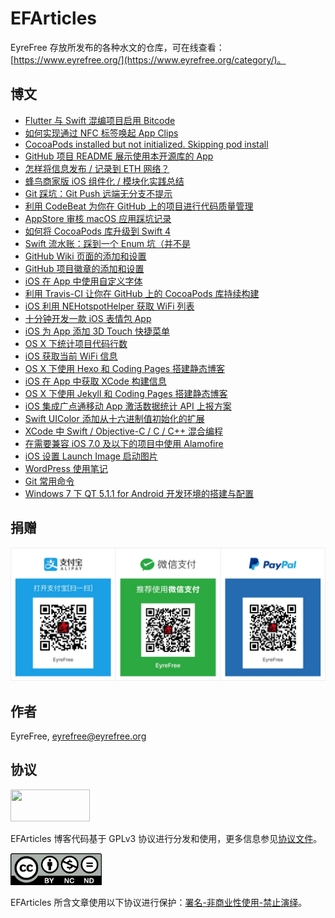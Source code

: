 # EFArticles

EyreFree 存放所发布的各种水文的仓库，可在线查看：[https://www.eyrefree.org/](https://www.eyrefree.org/category/)。

## 博文

- [Flutter 与 Swift 混编项目启用 Bitcode](/source/_posts/2020/Flutter-Bitcode.markdown)
- [如何实现通过 NFC 标签唤起 App Clips](/source/_posts/2020/NFC-AppClips.markdown)
- [CocoaPods installed but not initialized. Skipping pod install](/source/_posts/2019/CocoaPods-Flutter-CDN.markdown)
- [GitHub 项目 README 展示使用本开源库的 App](/source/_posts/2019/GitHub-ReadMe-Apps.markdown)
- [怎样将信息发布 / 记录到 ETH 网络？](/source/_posts/2018/ETHTransactionData.markdown)
- [蜂鸟商家版 iOS 组件化 / 模块化实践总结](/source/_posts/2018/LPDBusinessiOS.markdown)
- [Git 踩坑：Git Push 远端无分支不提示](/source/_posts/2017/Git-Push.markdown)
- [利用 CodeBeat 为你在 GitHub 上的项目进行代码质量管理](/source/_posts/2017/CodeBeat-GitHub.markdown)
- [AppStore 审核 macOS 应用踩坑记录](/source/_posts/2017/AppStore-macOS.markdown)
- [如何将 CocoaPods 库升级到 Swift 4](/source/_posts/2017/CocoaPods-Swift4.markdown)
- [Swift 流水账：踩到一个 Enum 坑（并不是](/source/_posts/2017/Swift-Enum.markdown)
- [GitHub Wiki 页面的添加和设置](/source/_posts/2017/GitHub-Wiki-Introduction.markdown)
- [GitHub 项目徽章的添加和设置](/source/_posts/2017/GitHub-Badge-Introduction.markdown)
- [iOS 在 App 中使用自定义字体](/source/_posts/2017/UIFont-TTF.markdown)
- [利用 Travis-CI 让你在 GitHub 上的 CocoaPods 库持续构建](/source/_posts/2017/Travis-CI.markdown)
- [iOS 利用 NEHotspotHelper 获取 WiFi 列表](/source/_posts/2017/NEHotspotHelper.markdown)
- [十分钟开发一款 iOS 表情包 App](/source/_posts/2016/Coding-Emoji.markdown)
- [iOS 为 App 添加 3D Touch 快捷菜单](/source/_posts/2016/3D-Touch.markdown)
- [OS X 下统计项目代码行数](/source/_posts/2016/Wrap-Count.markdown)
- [iOS 获取当前 WiFi 信息](/source/_posts/2016/iOS-WiFi-Info.markdown)
- [OS X 下使用 Hexo 和 Coding Pages 搭建静态博客](/source/_posts/2016/Hexo-Coding-Pages.markdown)
- [iOS 在 App 中获取 XCode 构建信息](/source/_posts/2016/iOS-Build-Info.markdown)
- [OS X 下使用 Jekyll 和 Coding Pages 搭建静态博客](/source/_posts/2016/Jekyll-Coding-Pages.markdown)
- [iOS 集成广点通移动 App 激活数据统计 API 上报方案](/source/_posts/2016/iOS-GuangDianTong.markdown)
- [Swift UIColor 添加从十六进制值初始化的扩展](/source/_posts/2015/Swift-UIColor-Hex.markdown)
- [XCode 中 Swift / Objective-C / C / C++ 混合编程](/source/_posts/2015/XCode-Swift-Objective-C-C-C++.markdown)
- [在需要兼容 iOS 7.0 及以下的项目中使用 Alamofire](/source/_posts/2015/iOS7-Alamofire.markdown)
- [iOS 设置 Launch Image 启动图片](/source/_posts/2015/iOS-LaunchImage.markdown)
- [WordPress 使用笔记](/source/_posts/2015/WordPress-Notes.markdown)
- [Git 常用命令](/source/_posts/2015/Git-Commands.markdown)
- [Windows 7 下 QT 5.1.1 for Android 开发环境的搭建与配置](/source/_posts/2013/Windows7-QT-Android.markdown)

## 捐赠

![Donations](https://raw.githubusercontent.com/EFPrefix/EFQRCode/assets/QRCode/Donations.jpg?raw=true)

## 作者

EyreFree, eyrefree@eyrefree.org

## 协议

<img src='https://www.gnu.org/graphics/gplv3-127x51.png' width='127' height='51'/>

EFArticles 博客代码基于 GPLv3 协议进行分发和使用，更多信息参见[协议文件](/LICENSE)。

<img src='https://raw.githubusercontent.com/EyreFree/EFArticles/master/res/cc-by-nc-nd.png' width='145.77' height='51'/>

EFArticles 所含文章使用以下协议进行保护：[署名-非商业性使用-禁止演绎](http://creativecommons.org/licenses/by-nc-nd/3.0/cn/)。
